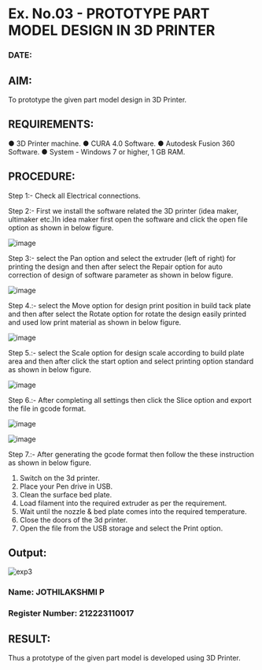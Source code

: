 # Ex. No.03 - PROTOTYPE PART MODEL DESIGN IN 3D PRINTER

### DATE: 

## AIM: 
To prototype the given part model design in 3D Printer.

## REQUIREMENTS:
 ●	3D Printer machine.
 ●	CURA 4.0 Software.
 ●	Autodesk Fusion 360 Software.
 ●	System - Windows 7 or higher, 1 GB RAM.

## PROCEDURE:

 Step 1:- Check all Electrical connections.

 Step 2:- First we install the software related the 3D printer (idea maker, ultimaker etc.)In idea maker first open the software and click the open file option as shown in below figure.

![image](https://github.com/Sellakumar1987/Ex.-No.-8.-PROTOTYPE-PART-MODEL-DESIGN-IN-3D-PRINTER/assets/113594316/059ab4e7-f3fb-49a9-ba8e-12bdd082abef)

 Step 3:- select the Pan option and select the extruder (left of right) for printing the design and then after select the Repair option for auto correction of design of software parameter as shown in below figure.

![image](https://github.com/Sellakumar1987/Ex.-No.-8.-PROTOTYPE-PART-MODEL-DESIGN-IN-3D-PRINTER/assets/113594316/835c55fd-6195-4d73-9f5c-4af36f5a4cce)

 Step 4.:- select the Move option for design print position in build tack plate and then after select the Rotate option for rotate the design easily printed and used low print material as shown in below figure.

![image](https://github.com/Sellakumar1987/Ex.-No.-8.-PROTOTYPE-PART-MODEL-DESIGN-IN-3D-PRINTER/assets/113594316/8736080c-f421-4dd0-bae8-860df6f3583e)

 Step 5.:- select the Scale option for design scale according to build plate area and then after click the start option and select printing option standard as shown in below figure.

![image](https://github.com/Sellakumar1987/Ex.-No.-8.-PROTOTYPE-PART-MODEL-DESIGN-IN-3D-PRINTER/assets/113594316/98458892-2f68-4de0-bec7-24959ec598fa)

 Step 6.:- After completing all settings then click the Slice option and export the file in gcode format.

![image](https://github.com/Sellakumar1987/Ex.-No.-8.-PROTOTYPE-PART-MODEL-DESIGN-IN-3D-PRINTER/assets/113594316/f4b8b55e-6cb2-46a7-b42c-180bc5e68668)

![image](https://github.com/Sellakumar1987/Ex.-No.-8.-PROTOTYPE-PART-MODEL-DESIGN-IN-3D-PRINTER/assets/113594316/eafa933a-7e03-4f73-930d-75fb28d48716)

 Step 7.:- After generating the gcode format then follow the these instruction as shown in below figure.
   1.	Switch on the 3d printer.
   2.	Place your Pen drive in USB.
   3.	Clean the surface bed plate.
   4.	Load filament into the required extruder as per the requirement.
   5.	Wait until the nozzle & bed plate comes into the required temperature.
   6.	Close the doors of the 3d printer.
   7.	Open the file from the USB storage and select the Print option.

## Output:
![exp3](https://github.com/Hezron-lix/Ex.-No.-8.-PROTOTYPE-PART-MODEL-DESIGN-IN-3D-PRINTER/assets/139331337/ca4b55ec-1459-4265-ac75-15264cd08663)

### Name: JOTHILAKSHMI P
### Register Number: 212223110017

## RESULT:

  Thus a prototype of the given part model is developed using 3D Printer.
